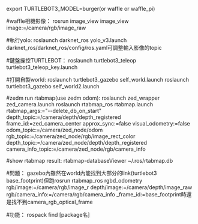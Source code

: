 export TURTLEBOT3_MODEL=burger(or waffle or waffle_pi)

#waffle相機影像：
rosrun image_view image_view image:=/camera/rgb/image_raw

#執行yolo:
roslaunch darknet_ros yolo_v3.launch
darknet_ros/darknet_ros/config/ros.yaml可調整輸入影像的topic

#鍵盤操控TURTLEBOT：
roslaunch turtlebot3_teleop turtlebot3_teleop_key.launch

#打開自製world:
roslaunch turtlebot3_gazebo self_world.launch
roslaunch turtlebot3_gazebo self_world2.launch


#zedm run rtabmap(use zedm odom):
roslaunch zed_wrapper zed_camera.launch
roslaunch rtabmap_ros rtabmap.launch rtabmap_args:="--delete_db_on_start" depth_topic:=/camera/depth/depth_registered frame_id:=zed_camera_center approx_sync:=false visual_odometry:=false odom_topic:=/camera/zed_node/odom rgb_topic:=/camera/zed_node/rgb/image_rect_color depth_topic:=/camera/zed_node/depth/depth_registered camera_info_topic:=/camera/zed_node/rgb/camera_info

#show rtabmap result:
rtabmap-databaseViewer ~/.ros/rtabmap.db

#問題：
gazebo內雖然在world內能找到大部分的link(turtlebot3 base_footprint)但跑rosrun rtabmap_ros rgbd_odometry rgb/image:=/camera/rgb/image_r depth/image:=/camera/depth/image_raw rgb/camera_info:=/camera/rgb/camera_info _frame_id:=base_footprint時還是找不到camera_rgb_optical_frame

#功能：
rospack find [package名]



